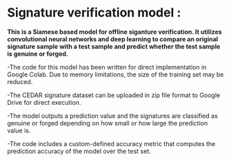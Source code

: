 # **Signature verification model :**

**This is a Siamese based model for offline siganture verification. It utilizes convolutional neural networks and deep learning to compare an original signature sample with a test sample and predict whether the test sample is genuine or forged.**

-The code for this model has been written for direct implementation in Google Colab. Due to memory limitations, the size of the training set may be reduced.

-The CEDAR signature dataset can be uploaded in zip file format to Google Drive for direct execution.

-The model outputs a prediction value and the signatures are classified as genuine or forged depending on how small or how large the prediction value is.

-The code includes a custom-defined accuracy metric that computes the prediction accuracy of the model over the test set.

